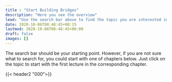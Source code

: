```yaml
---
title : "Start Building Bridges"
description: "Here you see the overview"
lead: "Use the search bar above to find the topic you are interested in and see the hidden connections."
date: 2020-10-06T08:48:45+00:15
lastmod: 2020-10-06T08:48:45+00:00
draft: false
images: []
---
```


The search bar should be your starting point. However,
if you are not sure what to search for, you could start with
one of chapters below. Just click on the topic to start with the first lecture in the corresponding chapter.

{{< header2 "000">}}